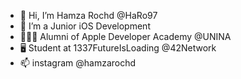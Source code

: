 - 👋 Hi, I’m Hamza Rochd @HaRo97
- 🌱 I’m a Junior iOS Development
- 👨🏻‍💻 Alumni of Apple Developer Academy @UNINA
- 🖥️ Student at 1337FutureIsLoading @42Network
- 📫 instagram @hamzarochd

<!---
HaRo97/HaRo97 is a ✨ special ✨ repository because its `README.md` (this file) appears on your GitHub profile.
You can click the Preview link to take a look at your changes.
--->
